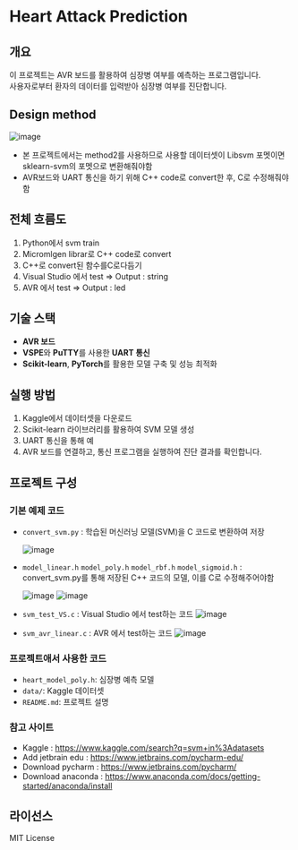 # Heart Attack Prediction  

  
## 개요
이 프로젝트는 AVR 보드를 활용하여 심장병 여부를 예측하는 프로그램입니다.  
사용자로부터 환자의 데이터를 입력받아 심장병 여부를 진단합니다.

## Design method
![image](https://github.com/user-attachments/assets/153e74a2-2aa6-4072-95fe-a22f9e3e4898)  

 - 본 프로젝트에서는 method2를 사용하므로 사용할 데이터셋이 Libsvm 포멧이면 sklearn-svm의 포멧으로 변환해줘야함
 - AVR보드와 UART 통신을 하기 위해 C++ code로 convert한 후, C로 수정해줘야함

## 전체 흐름도
1. Python에서 svm train
2. Micromlgen librar로 C++ code로 convert
3. C++로 convert된 함수를C로다듬기
4. Visual Studio 에서 test => Output : string
5. AVR 에서 test => Output : led

## 기술 스택
- **AVR 보드**
- **VSPE**와 **PuTTY**를 사용한 **UART 통신**
- **Scikit-learn**, **PyTorch**를 활용한 모델 구축 및 성능 최적화

## 실행 방법
1. Kaggle에서 데이터셋을 다운로드
2. Scikit-learn 라이브러리를 활용하여 SVM 모델 생성
3. UART 통신을 통해 예
4. AVR 보드를 연결하고, 통신 프로그램을 실행하여 진단 결과를 확인합니다.

## 프로젝트 구성
### 기본 예제 코드
- `convert_svm.py` : 학습된 머신러닝 모델(SVM)을 C 코드로 변환하여 저장
  
  ![image](https://github.com/user-attachments/assets/02391f7a-9b74-4580-b860-b873065ee487)

- `model_linear.h` `model_poly.h` `model_rbf.h` `model_sigmoid.h` :  
  convert_svm.py를 통해 저장된 C++ 코드의 모델, 이를 C로 수정해주어야함

    ![image](https://github.com/user-attachments/assets/6f1da94a-8303-4720-adda-5ca8a1f7d413)
    ![image](https://github.com/user-attachments/assets/aded42e5-580d-4d47-bb60-73768f60edcc)
  
- `svm_test_VS.c` :  Visual Studio 에서 test하는 코드
  ![image](https://github.com/user-attachments/assets/3a40dd4e-66dc-473e-a7d4-9aa516ce5ab8)

- `svm_avr_linear.c` : AVR 에서 test하는 코드
  ![image](https://github.com/user-attachments/assets/5e90537e-8ddb-42bc-8c3b-b79d14566197)


### 프로젝트애서 사용한 코드
- `heart_model_poly.h`: 심장병 예측 모델
- `data/`: Kaggle 데이터셋
- `README.md`: 프로젝트 설명

### 참고 사이트
- Kaggle : https://www.kaggle.com/search?q=svm+in%3Adatasets
- Add jetbrain edu : https://www.jetbrains.com/pycharm-edu/
- Download pycharm : https://www.jetbrains.com/pycharm/
- Download anaconda : https://www.anaconda.com/docs/getting-started/anaconda/install
  
## 라이선스
MIT License
